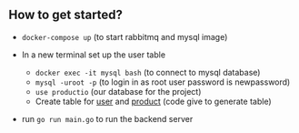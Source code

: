 ## How to get started?

* ```docker-compose up``` (to start rabbitmq and mysql image)

* In a new terminal set up the user table
    *  ```docker exec -it mysql bash``` (to connect to mysql database)
    * ```mysql -uroot -p``` (to login in as root user password is newpassword)
    * ```use productio``` (our database for the project)
    * Create table for [user](https://github.com/shivamsouravjha/Rocket/blob/main/helper/sql/usertable.sql) and [product](https://github.com/shivamsouravjha/Rocket/blob/main/helper/sql/productTable.sql) (code give to generate table)
* run ```go run main.go``` to run the backend server
